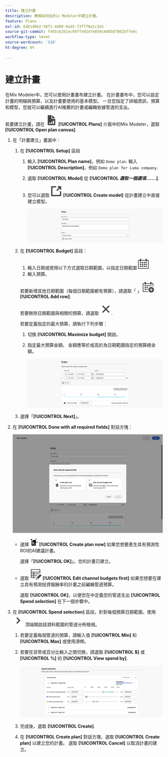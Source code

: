 ```yaml
---
title: 建立計畫
description: 瞭解如何在Mix Modeler中建立計畫。
feature: Plans
exl-id: 6d61d0b2-5871-4d00-9a35-73fff0a1c3e5
source-git-commit: f445cb2b1ec04ffe9247e858c048587802bffe9c
workflow-type: tm+mt
source-wordcount: '318'
ht-degree: 0%

---
```



# 建立計畫

在Mix Modeler中，您可以使用計畫畫布建立計畫。 在計畫畫布中，您可以設定計畫的明細與預算，以及計畫要使用的基本模型。 一旦您指定了詳細資訊、預算和模型，您就可以繼續進行AI推薦的計畫或編輯依據管道的支出。

若要建立計畫，請在 ![PLan](../assets/icons/FileChart.svg) **[!UICONTROL Plans]** 介面中的Mix Modeler，選取 **[!UICONTROL Open plan canvas]**.

1. 在「計畫建立」畫面中：

   1. 在 **[!UICONTROL Setup]** 區段

      1. 輸入 **[!UICONTROL Plan name]**，例如 `Demo plan`. 輸入 **[!UICONTROL Description]**，例如 `Demo plan for Luma company`.
      1. 選取 **[!UICONTROL Model]** 從 **[!UICONTROL _選取一個選項……_.]**.
      1. 您可以選取 ![連結輸出](../assets/icons/LinkOut.svg) **[!UICONTROL Create model]** 從計畫建立中直接建立模型。

         ![計畫設定](../assets/plan-setup.png)

   1. 在 **[!UICONTROL Budget]** 區段：

      1. 輸入日期或使用以下方式選取日期範圍，以指定日期範圍 ![行事曆](../assets/icons/Calendar.svg).
      1. 輸入預算。

      若要新增其他日期範圍（每個日期範圍都有預算），請選取「 」 ![行事曆新增](../assets/icons/CalendarAdd.svg) **[!UICONTROL Add row]**.

      若要刪除日期範圍與相關的預算，請選取 ![關閉](../assets/icons/Close.svg).

      若要定義指定的最大預算，請執行下列步驟：

      1. 切換 **[!UICONTROL Maximize budget]** 開啟。
      1. 指定最大預算金額。 金額應等於或高於為日期範圍指定的預算總金額。

         ![計畫預算](../assets/plan-budget.png)

   1. 選擇「**[!UICONTROL Next]**」。

1. 在 **[!UICONTROL Done with all required fields]** 對話方塊：

   ![計畫完成](../assets/plan-done-required-fields.png)

   * 選擇 <img src="../assets/icons/NewPlan.svg" width="25" /> **[!UICONTROL Create plan now]** 如果您想要產生具有預測性ROI的AI建議計畫。

     選擇「**[!UICONTROL OK]**」。您的計畫已建立。


   * 選取 ![表格編輯](../assets/icons/TableEdit.svg) **[!UICONTROL Edit channel budgets first]** 如果您想要在建立具有預測投資報酬率的計畫之前編輯管道預算。

     選取 **[!UICONTROL OK]**，以便您在中定義您的管道支出 **[!UICONTROL Spend selection]** 在下一個步驟中。



1. 在 **[!UICONTROL Spend selection]** 區段，針對每個預算日期範圍，使用 ![V形](../assets/icons/ChevronRight.svg) 頂端開啟該資料範圍的管道分佈檢視。

   1. 若要定義每個管道的預算，請輸入值 **[!UICONTROL Min]** 和 **[!UICONTROL Max]** 或使用滑桿。

   1. 若要在貨幣或百分比輸入之間切換，請選取 **[!UICONTROL $]** 或 **[!UICONTROL %]** 的 **[!UICONTROL View spend by]**.

      ![花費選取範圍](../assets/plan-spend-selection.png)

   1. 完成後，選取 **[!UICONTROL Create]**.

   1. 在 **[!UICONTROL Create plan]** 對話方塊，選取 **[!UICONTROL Create plan]** 以建立您的計畫。 選取 **[!UICONTROL Cancel]** 以取消計畫的建立。

